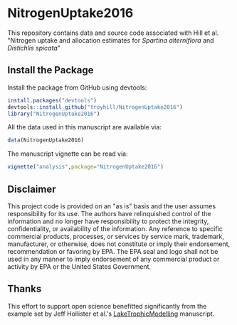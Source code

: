 # NitrogenUptake2016

This repository contains data and source code associated with Hill et al. "Nitrogen uptake and allocation estimates for _Spartina alterniflora_ and _Distichlis spicata_"

## Install the Package 

Install the package from GitHub using devtools:

```r
install.packages("devtools")
devtools::install_github("troyhill/NitrogenUptake2016")
library("NitrogenUptake2016")
```

All the data used in this manuscript are available via:

```r
data(NitrogenUptake2016)
```


The manuscript vignette can be read via:

```r
vignette("analysis",package="NitrogenUptake2016")
```


## Disclaimer 

This project code is provided on an "as is" basis and the user assumes responsibility for its use. The authors have relinquished control of the information and no longer have responsibility to protect the integrity, confidentiality, or availability of the information. Any reference to specific commercial products, processes, or services by service mark, trademark, manufacturer, or otherwise, does not constitute or imply their endorsement, recommendation or favoring by EPA. The EPA seal and logo shall not be used in any manner to imply endorsement of any commercial product or activity by EPA or the United States Government.


## Thanks 

This effort to support open science benefitted significantly from the example set by Jeff Hollister et al.'s [LakeTrophicModelling](https://github.com/USEPA/LakeTrophicModelling) manuscript.
